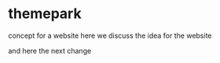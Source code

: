 # themepark
concept for a website
here we discuss the idea for the website

and here the next change
